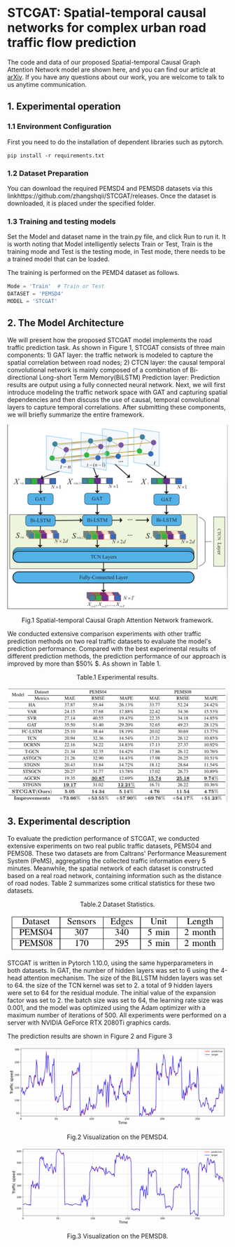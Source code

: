 # STCGAT: Spatial-temporal causal networks for complex urban road traffic flow prediction

The code and data of our proposed Spatial-temporal Causal Graph Attention Network model are shown here, and you can find our article at [arXiv](https://arxiv.org/abs/2203.10749). If you have any questions about our work, you are welcome to talk to us anytime communication.

## 1. Experimental operation

### 1.1 Environment Configuration

First you need to do the installation of dependent libraries such as pytorch.

```
pip install -r requirements.txt
```

### 1.2 Dataset Preparation

You can download the required PEMSD4 and PEMSD8 datasets via this linkhttps://github.com/zhangshqii/STCGAT/releases. Once the dataset is downloaded, it is placed under the specified folder.

### 1.3 Training and testing models

Set the Model and dataset name in the train.py file, and click Run to run it. It is worth noting that Model intelligently selects Train or Test, Train is the training mode and Test is the testing mode, in Test mode, there needs to be a trained model that can be loaded.

The training is performed on the PEMD4 dataset as follows.

```python
Mode = 'Train'  # Train or Test
DATASET = 'PEMSD4'
MODEL = 'STCGAT'
```

## 2. The Model Architecture

We will present how the proposed STCGAT model implements the road traffic prediction task. As shown in Figure 1, STCGAT consists of three main components: 1) GAT layer: the traffic network is modeled to capture the spatial correlation between road nodes; 2) CTCN layer: the causal temporal convolutional network is mainly composed of a combination of Bi-directional Long-short Term Memory(BiLSTM)  Prediction layer: Prediction results are output using a fully connected neural network. Next, we will first introduce modeling the traffic network space with GAT and capturing spatial dependencies and then discuss the use of causal, temporal convolutional layers to capture temporal correlations. After submitting these components, we will briefly summarize the entire framework.

![](./picture/fig1.png)

<center>Fig.1   Spatial-temporal Causal Graph Attention Network framework.</center>

We conducted extensive comparison experiments with other traffic prediction methods on two real traffic datasets to evaluate the model's prediction performance. Compared with the best experimental results of different prediction methods, the prediction performance of our approach is improved by more than $50\% $​.  As shown in Table 1.

<center>Table.1   Experimental results.</center>

![](./picture/fig2.png)

## 3. Experimental description

To evaluate the prediction performance of STCGAT, we conducted extensive experiments on two real public traffic datasets, PEMS04 and PEMS08. These two datasets are from Caltrans' Performance Measurement System (PeMS), aggregating the collected traffic information every 5 minutes. Meanwhile, the spatial network of each dataset is constructed based on a real road network, containing information such as the distance of road nodes. Table 2 summarizes some critical statistics for these two datasets.

<center>Table.2   Dataset Statistics.</center>

![](./picture/fig3.png)

STCGAT is written in Pytorch 1.10.0, using the same hyperparameters in both datasets. In GAT, the number of hidden layers was set to 6 using the 4-head attention mechanism. The size of the BiLLSTM hidden layers was set to 64. the size of the TCN kernel was set to 2. a total of 9 hidden layers were set to 64 for the residual module. The initial value of the expansion factor was set to 2. the batch size was set to 64, the learning rate size was 0.001, and the model was optimized using the Adam optimizer with a maximum number of iterations of 500. All experiments were performed on a server with NVIDIA GeForce RTX 2080Ti graphics cards.

The prediction results are shown in Figure 2 and Figure 3

![](./picture/fig4.png)

<center>Fig.2   Visualization on the PEMSD4.</center>

![](./picture/fig5.png)

<center>Fig.3   Visualization on the PEMSD8.</center>

